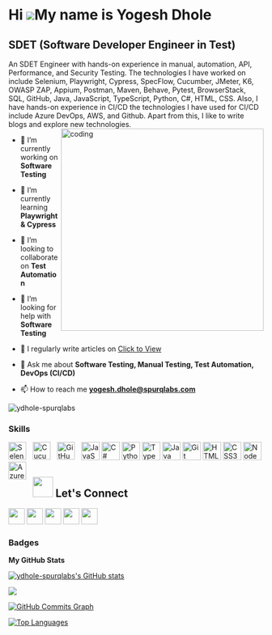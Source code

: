 Hi ![](https://user-images.githubusercontent.com/18350557/176309783-0785949b-9127-417c-8b55-ab5a4333674e.gif)My name is Yogesh Dhole
====================================================================================================================================

SDET (Software Developer Engineer in Test)
------------------------------------------

An SDET Engineer with hands-on experience in manual, automation, API, Performance, and Security Testing. The technologies I have worked on include Selenium, Playwright, Cypress, SpecFlow, Cucumber, JMeter, K6, OWASP ZAP, Appium, Postman, Maven, Behave, Pytest, BrowserStack, SQL, GitHub, Java, JavaScript, TypeScript, Python, C#, HTML, CSS. Also, I have hands-on experience in CI/CD the technologies I have used for CI/CD include Azure DevOps, AWS, and Github. Apart from this, I like to write blogs and explore new technologies.
<img align="right" alt="coding" width="400" src="https://user-images.githubusercontent.com/55389276/140866485-8fb1c876-9a8f-4d6a-98dc-08c4981eaf70.gif">
- 🔭 I’m currently working on **Software Testing**

- 🌱 I’m currently learning **Playwright & Cypress**

- 👯 I’m looking to collaborate on **Test Automation**

- 🤝 I’m looking for help with **Software Testing**

- 📝 I regularly write articles on [Click to View](https://testingsresourcehub.blogspot.com/)

- 💬 Ask me about **Software Testing, Manual Testing, Test Automation, DevOps (CI/CD)**

- 📫 How to reach me **yogesh.dhole@spurqlabs.com**

<p align="left"> <img src="https://komarev.com/ghpvc/?username=ydhole-spurqlabs&label=Profile%20views&color=0e75b6&style=flat" alt="ydhole-spurqlabs" /> </p>

### Skills


<p align="left">
<a href="https://developer.mozilla.org/en-US/docs/Web/JavaScript" target="_blank" rel="noreferrer"><img src="https://raw.githubusercontent.com/danielcranney/readme-generator/main/public/icons/skills/javascript-colored.svg" width="36" height="36" alt="JavaScript" /></a>
<a href="https://docs.microsoft.com/en-us/dotnet/csharp/" target="_blank" rel="noreferrer"><img src="https://raw.githubusercontent.com/danielcranney/readme-generator/main/public/icons/skills/csharp-colored.svg" width="36" height="36" alt="C#" /></a>
<a href="https://www.python.org/" target="_blank" rel="noreferrer"><img src="https://raw.githubusercontent.com/danielcranney/readme-generator/main/public/icons/skills/python-colored.svg" width="36" height="36" alt="Python" /></a>
<a href="https://www.typescriptlang.org/" target="_blank" rel="noreferrer"><img src="https://raw.githubusercontent.com/danielcranney/readme-generator/main/public/icons/skills/typescript-colored.svg" width="36" height="36" alt="TypeScript" /></a>
<a href="https://www.oracle.com/java/" target="_blank" rel="noreferrer"><img src="https://raw.githubusercontent.com/danielcranney/readme-generator/main/public/icons/skills/java-colored.svg" width="36" height="36" alt="Java" /></a>
<a href="https://git-scm.com/" target="_blank" rel="noreferrer"><img src="https://raw.githubusercontent.com/danielcranney/readme-generator/main/public/icons/skills/git-colored.svg" width="36" height="36" alt="Git" /></a>
<a href="https://developer.mozilla.org/en-US/docs/Glossary/HTML5" target="_blank" rel="noreferrer"><img src="https://raw.githubusercontent.com/danielcranney/readme-generator/main/public/icons/skills/html5-colored.svg" width="36" height="36" alt="HTML5" /></a>
<a href="https://www.w3.org/TR/CSS/#css" target="_blank" rel="noreferrer"><img src="https://raw.githubusercontent.com/danielcranney/readme-generator/main/public/icons/skills/css3-colored.svg" width="36" height="36" alt="CSS3" /></a>
<a href="https://nodejs.org/en/" target="_blank" rel="noreferrer"><img src="https://raw.githubusercontent.com/danielcranney/readme-generator/main/public/icons/skills/nodejs-colored.svg" width="36" height="36" alt="NodeJS" /></a>
<a href="https://devicon.dev/" target="_blank" rel="noreferrer"><img align="left" alt="Selenium" width="35px" style="padding-right:10px;" src="https://cdn.jsdelivr.net/gh/devicons/devicon/icons/selenium/selenium-original.svg" /></a>
<a href="https://devicon.dev/" target="_blank" rel="noreferrer"><img align="left" alt="Cucumber" width="35px" style="padding-right:10px;" src="https://cdn.jsdelivr.net/gh/devicons/devicon/icons/cucumber/cucumber-plain.svg" /></a>
<a href="https://devicon.dev/" target="_blank" rel="noreferrer"><img align="left" alt="GitHub" width="35px" style="padding-right:10px;" src="https://cdn.jsdelivr.net/gh/devicons/devicon/icons/github/github-original.svg" /></a>  
<a href="https://devicon.dev/" target="_blank" rel="noreferrer"><img align="left" alt="Azure" width="35px" style="padding-right:10px;" src="https://cdn.jsdelivr.net/gh/devicons/devicon/icons/azure/azure-original-wordmark.svg" /></a>  
</p>

## <img height="40" src="https://raw.githubusercontent.com/innng/innng/master/assets/kyubey.gif"/> Let's Connect
<p align="left"> <a href="https://www.github.com/ydhole-spurqlabs" target="_blank" rel="noreferrer"><img src="https://raw.githubusercontent.com/danielcranney/readme-generator/main/public/icons/socials/github.svg" width="32" height="32" /></a> <a href="http://www.instagram.com/testing_resource_hub/" target="_blank" rel="noreferrer"><img src="https://raw.githubusercontent.com/danielcranney/readme-generator/main/public/icons/socials/instagram.svg" width="32" height="32" /></a> <a href="https://www.linkedin.com/in/yogesh-dhole/" target="_blank" rel="noreferrer"><img src="https://raw.githubusercontent.com/danielcranney/readme-generator/main/public/icons/socials/linkedin.svg" width="32" height="32" /></a> <a href="http://www.medium.com/@yogi20011998" target="_blank" rel="noreferrer"><img src="https://raw.githubusercontent.com/danielcranney/readme-generator/main/public/icons/socials/medium.svg" width="32" height="32" /></a> <a href="https://testingsresourcehub.blogspot.com" target="_blank" rel="noreferrer"><img src="https://raw.githubusercontent.com/danielcranney/readme-generator/main/public/icons/socials/rss.svg" width="32" height="32" /></a></p>

### Badges

<b>My GitHub Stats</b>

<a href="http://www.github.com/ydhole-spurqlabs"><img src="https://github-readme-stats.vercel.app/api?username=ydhole-spurqlabs&show_icons=true&hide=stars,&count_private=true&title_color=facc15&text_color=ffffff&icon_color=10b981&bg_color=000000&hide_border=true&show_icons=true" alt="ydhole-spurqlabs's GitHub stats" /></a>

<a href="http://www.github.com/ydhole-spurqlabs"><img src="https://github-readme-streak-stats.herokuapp.com/?user=ydhole-spurqlabs&stroke=ffffff&background=000000&ring=facc15&fire=facc15&currStreakNum=ffffff&currStreakLabel=facc15&sideNums=ffffff&sideLabels=ffffff&dates=ffffff&hide_border=true" /></a>

<a href="http://www.github.com/ydhole-spurqlabs"><img src="https://github-readme-activity-graph.cyclic.app/graph?username=ydhole-spurqlabs&bg_color=000000&color=ffffff&line=10b981&point=ffffff&area_color=000000&area=true&hide_border=true&custom_title=GitHub%20Commits%20Graph" alt="GitHub Commits Graph" /></a>

<a href="https://github.com/ydhole-spurqlabs" align="left"><img src="https://github-readme-stats.vercel.app/api/top-langs/?username=ydhole-spurqlabs&langs_count=10&title_color=facc15&text_color=ffffff&icon_color=10b981&bg_color=000000&hide_border=true&locale=en&custom_title=Top%20%Languages" alt="Top Languages" /></a>
